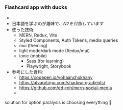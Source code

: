 <h3>Flashcard app with ducks</h3>

-  
- 日本語を学ぶのが趣味で、_N2を目指しています_
- 使った技術:   
  - MERN, Redux, Vite  
  - Styled Components, Auth Tokens, media queries
  - mui (theming)
  - light mode/dark mode (Redux/mui)  
  - Ionic (mobile)
    - Sass (for learning)
    - Playwright, Storybook
- 参考にした資料:   
  - https://codepen.io/yohaanchokhany  
  - https://alvarotrigo.com/shadow-gradients/  
  - https://github.com/ed-roh/mern-social-media  
  - 

solution for option paralysis is choosing everything 🤡